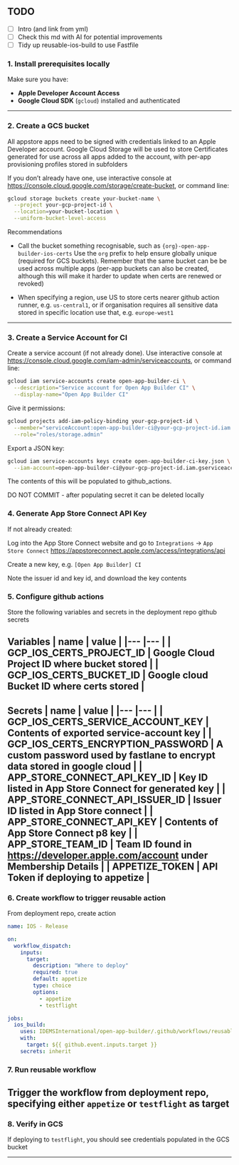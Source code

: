 ## TODO
- [ ] Intro (and link from yml)
- [ ] Check this md with AI for potential improvements
- [ ] Tidy up reusable-ios-build to use Fastfile

### 1. Install prerequisites locally
Make sure you have:
- **Apple Developer Account Access**
- **Google Cloud SDK** (`gcloud`) installed and authenticated

---

### 2. Create a GCS bucket
All appstore apps need to be signed with credentials linked to an Apple Developer account. 
Google Cloud Storage will be used to store Certificates generated for use across all apps added to the account, with per-app provisioning profiles stored in subfolders

If you don’t already have one, use interactive console at https://console.cloud.google.com/storage/create-bucket, or command line:

```bash
gcloud storage buckets create your-bucket-name \
  --project your-gcp-project-id \
  --location=your-bucket-location \
  --uniform-bucket-level-access
```

Recommendations
- Call the bucket something recognisable, such as `{org}-open-app-builder-ios-certs`
Use the `org` prefix to help ensure globally unique (required for GCS buckets). Remember that the same bucket can be be used across multiple apps (per-app buckets can also be created, although this will make it harder to update when certs are renewed or revoked)

- When specifying a region, use US to store certs nearer github action runner, e.g. `us-central1`, or if organisation requires all sensitive data stored in specific location use that, e.g. `europe-west1`

---

### 3. Create a Service Account for CI
Create a service account (if not already done). Use interactive console at https://console.cloud.google.com/iam-admin/serviceaccounts, or command line:

```bash
gcloud iam service-accounts create open-app-builder-ci \
  --description="Service account for Open App Builder CI" \
  --display-name="Open App Builder CI"
```

Give it permissions:

```bash
gcloud projects add-iam-policy-binding your-gcp-project-id \
  --member="serviceAccount:open-app-builder-ci@your-gcp-project-id.iam.gserviceaccount.com" \
  --role="roles/storage.admin"
```

Export a JSON key:

```bash
gcloud iam service-accounts keys create open-app-builder-ci-key.json \
  --iam-account=open-app-builder-ci@your-gcp-project-id.iam.gserviceaccount.com
```

The contents of this will be populated to github_actions. 

DO NOT COMMIT - after populating secret it can be deleted locally

### 4. Generate App Store Connect API Key
If not already created:

Log into the App Store Connect website and go to `Integrations` -> `App Store Connect`
https://appstoreconnect.apple.com/access/integrations/api

Create a new key, e.g. `[Open App Builder] CI`

Note the issuer id and key id, and download the key contents

### 5. Configure github actions
Store the following variables and secrets in the deployment repo github secrets

**Variables**
| name | value |
|---    |---    |
| GCP_IOS_CERTS_PROJECT_ID | Google Cloud Project ID where bucket stored       |
| GCP_IOS_CERTS_BUCKET_ID  | Google cloud Bucket ID where certs stored         |
---


**Secrets**
| name | value |
|---    |---    |
| GCP_IOS_CERTS_SERVICE_ACCOUNT_KEY | Contents of exported service-account key |
| GCP_IOS_CERTS_ENCRYPTION_PASSWORD | A custom password used by fastlane to encrypt data stored in google cloud |
| APP_STORE_CONNECT_API_KEY_ID  | Key ID listed in App Store Connect for generated key |
| APP_STORE_CONNECT_API_ISSUER_ID  | Issuer ID listed in App Store connect |
| APP_STORE_CONNECT_API_KEY  | Contents of App Store Connect p8 key   |
| APP_STORE_TEAM_ID | Team ID found in https://developer.apple.com/account under Membership Details |
| APPETIZE_TOKEN | API Token if deploying to appetize |
---

### 6. Create workflow to trigger reusable action
From deployment repo, create action
```yml
name: IOS - Release

on:
  workflow_dispatch:
    inputs:
      target:
        description: "Where to deploy"
        required: true
        default: appetize
        type: choice
        options:
          - appetize
          - testflight

jobs:
  ios_build:
    uses: IDEMSInternational/open-app-builder/.github/workflows/reusable-ios-release.yml@feat/ios-release-action
    with:
      target: ${{ github.event.inputs.target }}
    secrets: inherit
```


### 7. Run reusable workflow
Trigger the workflow from deployment repo, specifying either `appetize` or `testflight` as target
---

### 8. Verify in GCS
If deploying to `testflight`, you should see credentials populated in the GCS bucket

---
